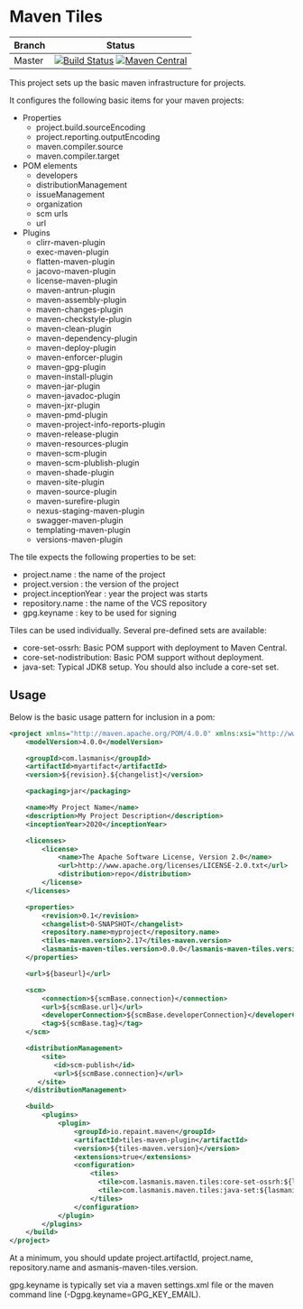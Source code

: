 # Maven Tiles

| Branch | Status |
| ------ | ------ |
|Master|[![Build Status](https://img.shields.io/circleci/project/github/michaellasmanis/lasmanis-maven-tiles/master.svg?style=flat)](https://circleci.com/gh/michaellasmanis/lasmanis-maven-tiles/tree/master) [![Maven Central](https://maven-badges.herokuapp.com/maven-central/com.lasmanis.maven.tiles/core-set-ossrh/badge.svg?style=flat)](https://maven-badges.herokuapp.com/maven-central/com.lasmanis.maven.tiles/core-set-ossrh)|

This project sets up the basic maven infrastructure for projects.

It configures the following basic items for your maven projects:

* Properties
    * project.build.sourceEncoding
    * project.reporting.outputEncoding
    * maven.compiler.source
    * maven.compiler.target
* POM elements
    * developers
    * distributionManagement
    * issueManagement
    * organization
    * scm urls
    * url
* Plugins
    * clirr-maven-plugin
    * exec-maven-plugin
    * flatten-maven-plugin
    * jacovo-maven-plugin
    * license-maven-plugin
    * maven-antrun-plugin
    * maven-assembly-plugin
    * maven-changes-plugin
    * maven-checkstyle-plugin
    * maven-clean-plugin
    * maven-dependency-plugin
    * maven-deploy-plugin
    * maven-enforcer-plugin
    * maven-gpg-plugin
    * maven-install-plugin
    * maven-jar-plugin
    * maven-javadoc-plugin
    * maven-jxr-plugin
    * maven-pmd-plugin
    * maven-project-info-reports-plugin
    * maven-release-plugin
    * maven-resources-plugin
    * maven-scm-plugin
    * maven-scm-plublish-plugin
    * maven-shade-plugin
    * maven-site-plugin
    * maven-source-plugin
    * maven-surefire-plugin
    * nexus-staging-maven-plugin
    * swagger-maven-plugin
    * templating-maven-plugin
    * versions-maven-plugin

The tile expects the following properties to be set:

* project.name : the name of the project
* project.version : the version of the project
* project.inceptionYear : year the project was starts
* repository.name : the name of the VCS repository
* gpg.keyname : key to be used for signing

Tiles can be used individually.  Several pre-defined sets are available:
* core-set-ossrh: Basic POM support with deployment to Maven Central.
* core-set-nodistribution: Basic POM support without deployment.
* java-set: Typical JDK8 setup.  You should also include a core-set set.

## Usage

Below is the basic usage pattern for inclusion in a pom:

```xml
<project xmlns="http://maven.apache.org/POM/4.0.0" xmlns:xsi="http://www.w3.org/2001/XMLSchema-instance" xsi:schemaLocation="http://maven.apache.org/POM/4.0.0 http://maven.apache.org/xsd/maven-4.0.0.xsd">
    <modelVersion>4.0.0</modelVersion>

    <groupId>com.lasmanis</groupId>
    <artifactId>myartifact</artifactId>
    <version>${revision}.${changelist}</version>

    <packaging>jar</packaging>

    <name>My Project Name</name>
    <description>My Project Description</description>
    <inceptionYear>2020</inceptionYear>

    <licenses>
        <license>
            <name>The Apache Software License, Version 2.0</name>
            <url>http://www.apache.org/licenses/LICENSE-2.0.txt</url>
            <distribution>repo</distribution>
        </license>
    </licenses>

    <properties>
        <revision>0.1</revision>
        <changelist>0-SNAPSHOT</changelist>
        <repository.name>myproject</repository.name>
        <tiles-maven.version>2.17</tiles-maven.version>
        <lasmanis-maven-tiles.version>0.0.0</lasmanis-maven-tiles.version>
    </properties>

    <url>${baseurl}</url>

    <scm>
        <connection>${scmBase.connection}</connection>
        <url>${scmBase.url}</url>
        <developerConnection>${scmBase.developerConnection}</developerConnection>
        <tag>${scmBase.tag}</tag>
    </scm>

    <distributionManagement>
        <site>
           <id>scm-publish</id>
           <url>${scmBase.connection}</url>
       </site>
    </distributionManagement>

    <build>
        <plugins>
            <plugin>
                <groupId>io.repaint.maven</groupId>
                <artifactId>tiles-maven-plugin</artifactId>
                <version>${tiles-maven.version}</version>
                <extensions>true</extensions>
                <configuration>
                    <tiles>
                      <tile>com.lasmanis.maven.tiles:core-set-ossrh:${lasmanis-maven-tiles.version}</tile>
                      <tile>com.lasmanis.maven.tiles:java-set:${lasmanis-maven-tiles.version}</tile>
                    </tiles>
                </configuration>
            </plugin>
        </plugins>
    </build>
</project>
```
At a minimum, you should update project.artifactId, project.name, repository.name and asmanis-maven-tiles.version.

gpg.keyname is typically set via a maven settings.xml file or the maven command line (-Dgpg.keyname=GPG_KEY_EMAIL).
